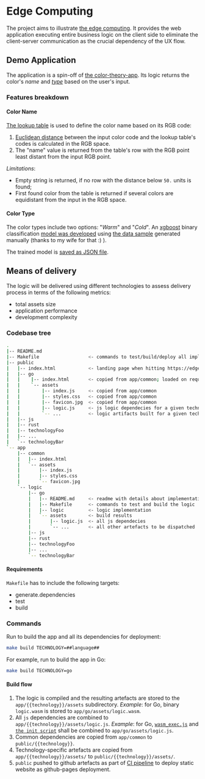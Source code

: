 # Edge Computing

The project aims to illustrate [the edge computing](https://en.wikipedia.org/wiki/Edge_computing). It provides the web application executing entire business logic on the client side to eliminate the client-server communication as the crucial dependency of the UX flow.

## Demo Application

The application is a spin-off of [the color-theory-app](https://github.com/kislerdm/color_theory_app). Its logic returns the color's _name_ and [_type_](https://en.wikipedia.org/wiki/Color_theory#Warm_vs._cool_colors) based on the user's input.

### Features breakdown

#### Color Name

[The lookup table](./data/colorsname.csv) is used to define the color name based on its RGB code:
1. [Euclidean distance](https://en.wikipedia.org/wiki/Euclidean_distance) between the input color code and the lookup table's codes is calculated in the RGB space.
2. The "name" value is returned from the table's row with the RGB point least distant from the input RGB point.

_Limitations_:

- Empty string is returned, if no row with the distance below `50.` units is found;
- First found color from the table is returned if several colors are equidistant from the input in the RGB space.

#### Color Type

The color types include two options: "_Warm_" and "_Cold_". An [xgboost](https://xgboost.readthedocs.io/en/release_1.6.0/) binary classification [model was developed](./colortypemodel/main.py) using [the data sample](./data/colortype_train.csv) generated manually (thanks to my wife for that :) ).

The trained model is [saved as JSON file](https://xgboost.readthedocs.io/en/release_1.3.0/python/python_api.html?highlight=dump_model#xgboost.Booster.dump_model).

## Means of delivery

The logic will be delivered using different technologies to assess delivery process in terms of the following metrics:

- total assets size
- application performance
- development complexity

### Codebase tree

```bash
.
|-- README.md
|-- Makefile                  <- commands to test/build/deploy all implementations
|-- public
|   |-- index.html            <- landing page when hitting https://edge-computing-demo.dkisler.com 
|   |-- go
|   |    |-- index.html       <- copied from app/common; loaded on request to https://edge-computing-demo.dkisler.com/go/
|   |    `-- assets
|   |        |-- index.js     <- copied from app/common
|   |        |-- styles.css   <- copied from app/common
|   |        |-- favicon.jpg  <- copied from app/common
|   |        |-- logic.js     <- js logic dependecies for a given technology
|   |        `-- ...          <- logic artifacts built for a given technology 
|   |-- js
|   |-- rust
|   |-- technologyFoo
|   |-- ...
|   `-- technologyBar
`-- app
    |-- common
    |   |-- index.html
    |   `-- assets
    |       |-- index.js
    |       |-- styles.css
    |       `-- favicon.jpg
    `-- logic
        |-- go
        |   |-- README.md     <- readme with details about implementation
        |   |-- Makefile      <- commands to test and build the logic
        |   |-- logic         <- logic implementation
        |   `-- assets        <- build results
        |       |-- logic.js  <- all js dependecies
        |       `-- ...       <- all other artefacts to be dispatched
        |-- js
        |-- rust  
        |-- technologyFoo  
        |-- ...     
        `-- technologyBar  
```

#### Requirements

`Makefile` has to include the following targets:

- generate.dependencies
- test
- build

### Commands

Run to build the app and all its dependencies for deployment:

```bash
make build TECHNOLOGY=##language##
```

For example, run to build the app in Go:
```bash
make build TECHNOLOGY=go
```

#### Build flow

1. The logic is compiled and the resulting artefacts are stored to the `app/{{technology}}/assets` subdirectory. _Example_: for Go, binary `logic.wasm` is stored to `app/go/assets/logic.wasm`. 
2. All `js` dependencies are combined to `app/{{technology}}/assets/logic.js`. _Example_: for Go, [`wasm_exec.js`](https://tinygo.org/docs/guides/webassembly/#how-it-works) and [`the init script`](app/logic/go/logic.js) shall be combined to `app/go/assets/logic.js`.
3. Common dependencies are copied from `app/common` to `public/{{technology}}`.
4. Technology-specific artefacts are copied from `app/{{technology}}/assets/` to `public/{{technology}}/assets/`.
5. `public` pushed to github artefacts as part of [CI pipeline](https://github.com/peaceiris/actions-gh-pages) to deploy static website as github-pages deployment.
